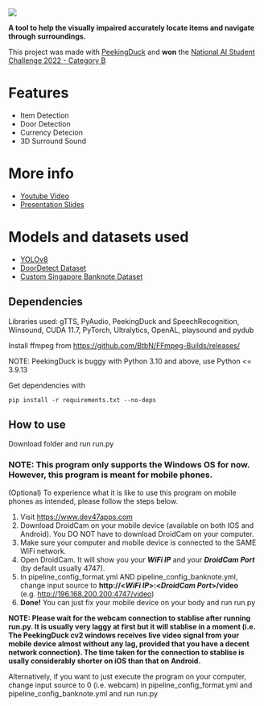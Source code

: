 <img src="https://lh4.googleusercontent.com/V-6OoK7yo2J-VMXkTOWCntp8h_y8MXOdIhbgHS__bb21mAu7RO7ikYJLFB6eQU0j79M=w2400" data-canonical-src="https://lh4.googleusercontent.com/V-6OoK7yo2J-VMXkTOWCntp8h_y8MXOdIhbgHS__bb21mAu7RO7ikYJLFB6eQU0j79M=w2400"/>

**A tool to help the visually impaired accurately locate items and navigate through surroundings.**

This project was made with [PeekingDuck](https://github.com/aisingapore/PeekingDuck) and **won** the [National AI Student Challenge 2022 - Category B](https://learn.aisingapore.org/national-ai-student-challenge-2022/)

# Features
 - Item Detection
 - Door Detection
 - Currency Detecion
 - 3D Surround Sound
 
# More info
 - [Youtube Video](https://youtu.be/dM9HiL169Ts)
 - [Presentation Slides](https://docs.google.com/presentation/d/12sfLQuavHRqNMKUimziwcDez71J3EDVFjtYy9YeGvWk/edit?usp=sharing)

# Models and datasets used
  - [YOLOv8](https://github.com/ultralytics/ultralytics)
  - [DoorDetect Dataset](https://github.com/MiguelARD/DoorDetect-Dataset)
  - [Custom Singapore Banknote Dataset](https://drive.google.com/drive/folders/1h-2Wim_NyZwUZfmJFs9iMRM1wMyfy3CL?usp=sharing)

## Dependencies
Libraries used: gTTS, PyAudio, PeekingDuck and SpeechRecognition, Winsound, CUDA 11.7, PyTorch, Ultralytics, OpenAL, playsound and pydub

Install ffmpeg from https://github.com/BtbN/FFmpeg-Builds/releases/

NOTE: PeekingDuck is buggy with Python 3.10 and above, use Python <= 3.9.13

Get dependencies with
```
pip install -r requirements.txt --no-deps
```


## How to use
Download folder and run run.py

### NOTE: This program only supports the Windows OS for now. However, this program is meant for mobile phones. 

(Optional) To experience what it is like to use this program on mobile phones as intended, please follow the steps below.
1. Visit https://www.dev47apps.com
2. Download DroidCam on your mobile device (available on both IOS and Android). You DO NOT have to download DroidCam on your computer.
3. Make sure your computer and mobile device is connected to the SAME WiFi network.
4. Open DroidCam. It will show you your ***WiFi IP*** and your ***DroidCam Port*** (by default usually 4747).
5. In pipeline_config_format.yml AND pipeline_config_banknote.yml, change input source to **http://<***WiFi IP***>:<***DroidCam Port***>/video**  
(e.g. http://196.168.200.200:4747/video)
6. **Done!** You can just fix your mobile device on your body and run run.py

**NOTE: Please wait for the webcam connection to stablise after running run.py. It is usually very laggy at first but it will stablise in a moment (i.e. The PeekingDuck cv2 windows receives live video signal from your mobile device almost without any lag, provided that you have a decent network connection). The time taken for the connection to stablise is usally considerably shorter on iOS than that on Android.**

Alternatively, if you want to just execute the program on your computer, change input source to 0 (i.e. webcam) in pipeline_config_format.yml and pipeline_config_banknote.yml and run run.py

